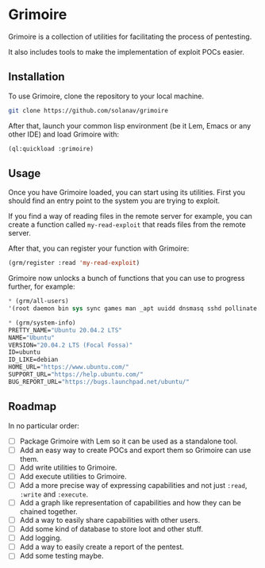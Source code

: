 # Grimoire

Grimoire is a collection of utilities for facilitating the process of pentesting.

It also includes tools to make the implementation of exploit POCs easier.

## Installation

To use Grimoire, clone the repository to your local machine.

```bash
git clone https://github.com/solanav/grimoire
```

After that, launch your common lisp environment (be it Lem, Emacs or any other IDE) and load Grimoire with:

```lisp
(ql:quickload :grimoire)
```

## Usage

Once you have Grimoire loaded, you can start using its utilities. First you should find an entry point to the system you are trying to exploit.

If you find a way of reading files in the remote server for example, you can create a function called `my-read-exploit` that reads files from the remote server.

After that, you can register your function with Grimoire:

```lisp
(grm/register :read 'my-read-exploit)
```

Grimoire now unlocks a bunch of functions that you can use to progress further, for example:

```lisp
* (grm/all-users)
'(root daemon bin sys sync games man _apt uuidd dnsmasq sshd pollinate ubuntu)

* (grm/system-info)
PRETTY_NAME="Ubuntu 20.04.2 LTS"
NAME="Ubuntu"
VERSION="20.04.2 LTS (Focal Fossa)"
ID=ubuntu
ID_LIKE=debian
HOME_URL="https://www.ubuntu.com/"
SUPPORT_URL="https://help.ubuntu.com/"
BUG_REPORT_URL="https://bugs.launchpad.net/ubuntu/"
```

## Roadmap

In no particular order:

- [ ] Package Grimoire with Lem so it can be used as a standalone tool.
- [ ] Add an easy way to create POCs and export them so Grimoire can use them.
- [ ] Add write utilities to Grimoire.
- [ ] Add execute utilities to Grimoire.
- [ ] Add a more precise way of expressing capabilities and not just `:read`, `:write` and `:execute`.
- [ ] Add a graph like representation of capabilities and how they can be chained together.
- [ ] Add a way to easily share capabilities with other users.
- [ ] Add some kind of database to store loot and other stuff.
- [ ] Add logging.
- [ ] Add a way to easily create a report of the pentest.
- [ ] Add some testing maybe.
